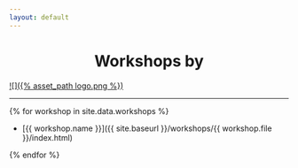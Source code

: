 ```yaml
---
layout: default
---
```


<h1 style="text-align:center;">Workshops by</h1>

[![]({% asset_path logo.png %})](http://lewagon.org)

<hr>

{% for workshop in site.data.workshops %}

- [{{ workshop.name }}]({{ site.baseurl }}/workshops/{{ workshop.file }}/index.html)

{% endfor %}